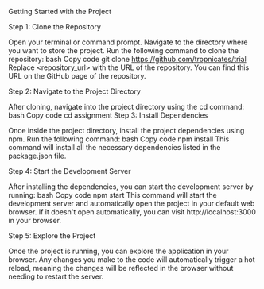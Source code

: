 Getting Started with the Project

Step 1: Clone the Repository

Open your terminal or command prompt.
Navigate to the directory where you want to store the project.
Run the following command to clone the repository:
bash
Copy code
git clone <https://github.com/tropnicates/trial>
Replace <repository_url> with the URL of the repository. You can find this URL on the GitHub page of the repository.

Step 2: Navigate to the Project Directory

After cloning, navigate into the project directory using the cd command:
bash
Copy code
cd assignment
Step 3: Install Dependencies

Once inside the project directory, install the project dependencies using npm. Run the following command:
bash
Copy code
npm install
This command will install all the necessary dependencies listed in the package.json file.

Step 4: Start the Development Server

After installing the dependencies, you can start the development server by running:
bash
Copy code
npm start
This command will start the development server and automatically open the project in your default web browser. If it doesn't open automatically, you can visit http://localhost:3000 in your browser.

Step 5: Explore the Project

Once the project is running, you can explore the application in your browser. Any changes you make to the code will automatically trigger a hot reload, meaning the changes will be reflected in the browser without needing to restart the server.
